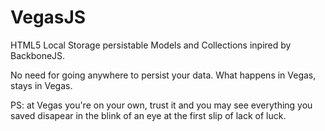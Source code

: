 VegasJS
=============

HTML5 Local Storage persistable Models and Collections inpired by BackboneJS.

No need for going anywhere to persist your data.
What happens in Vegas, stays in Vegas.

PS: at Vegas you're on your own, trust it and you may see everything you saved disapear in the blink of an eye at the first slip of lack of luck.

